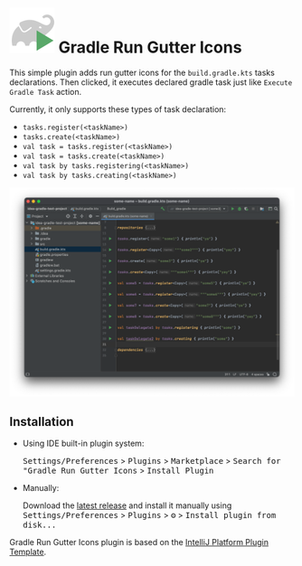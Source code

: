 #  ![](src/main/resources/META-INF/pluginIcon_dark.svg) Gradle Run Gutter Icons

<!-- Plugin description -->
This simple plugin adds run gutter icons for the `build.gradle.kts` tasks declarations. Then clicked, it executes declared gradle task just like `Execute Gradle Task` action.

Currently, it only supports these types of task declaration:
* `tasks.register(<taskName>)`
* `tasks.create(<taskName>)`
* `val task = tasks.register(<taskName>)`
* `val task = tasks.create(<taskName>)`
* `val task by tasks.registering(<taskName>)`
* `val task by tasks.creating(<taskName>)`

![Plugin Screenshot](images/plugin-screenshot.png)
<!-- Plugin description end -->

## Installation

* Using IDE built-in plugin system:

  <kbd>Settings/Preferences</kbd> > <kbd>Plugins</kbd> > <kbd>Marketplace</kbd> > <kbd>Search for "Gradle Run Gutter Icons</kbd> >
  <kbd>Install Plugin</kbd>

* Manually:

  Download the [latest release](https://github.com/FirstTimeInForever/gradle-run-gutter-icons/releases/latest) and install it manually using
  <kbd>Settings/Preferences</kbd> > <kbd>Plugins</kbd> > <kbd>⚙️</kbd> > <kbd>Install plugin from disk...</kbd>

Gradle Run Gutter Icons plugin is based on the [IntelliJ Platform Plugin Template](https://github.com/JetBrains/intellij-platform-plugin-template).
